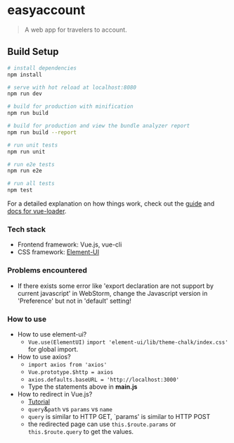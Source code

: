 # easyaccount

> A web app for travelers to account.

## Build Setup

``` bash
# install dependencies
npm install

# serve with hot reload at localhost:8080
npm run dev

# build for production with minification
npm run build

# build for production and view the bundle analyzer report
npm run build --report

# run unit tests
npm run unit

# run e2e tests
npm run e2e

# run all tests
npm test
```

For a detailed explanation on how things work, check out the [guide](http://vuejs-templates.github.io/webpack/) and [docs for vue-loader](http://vuejs.github.io/vue-loader).

### Tech stack
- Frontend framework: Vue.js, vue-cli
- CSS framework: [Element-UI](http://element.eleme.io/)

### Problems encountered

- If there exists some error like 'export declaration are not support by current javascript' in WebStorm, change the Javascript version in 'Preference' but not in 'default' setting!

### How to use
- How to use element-ui? 
    + `Vue.use(ElementUI)` `import 'element-ui/lib/theme-chalk/index.css'` for global import.
- How to use axios? 
    + `import axios from 'axios'`
    + `Vue.prototype.$http = axios`
    + `axios.defaults.baseURL = 'http://localhost:3000'`
    + Type the statements above in **main.js**
- How to redirect in Vue.js?
    + [Tutorial](https://www.cnblogs.com/eva3288/p/8204713.html)
    + `query`&`path` vs `params` vs `name`
    + `query` is similar to HTTP GET, `params' is similar to HTTP POST
    + the redirected page can use `this.$route.params` or `this.$route.query` to get the values.